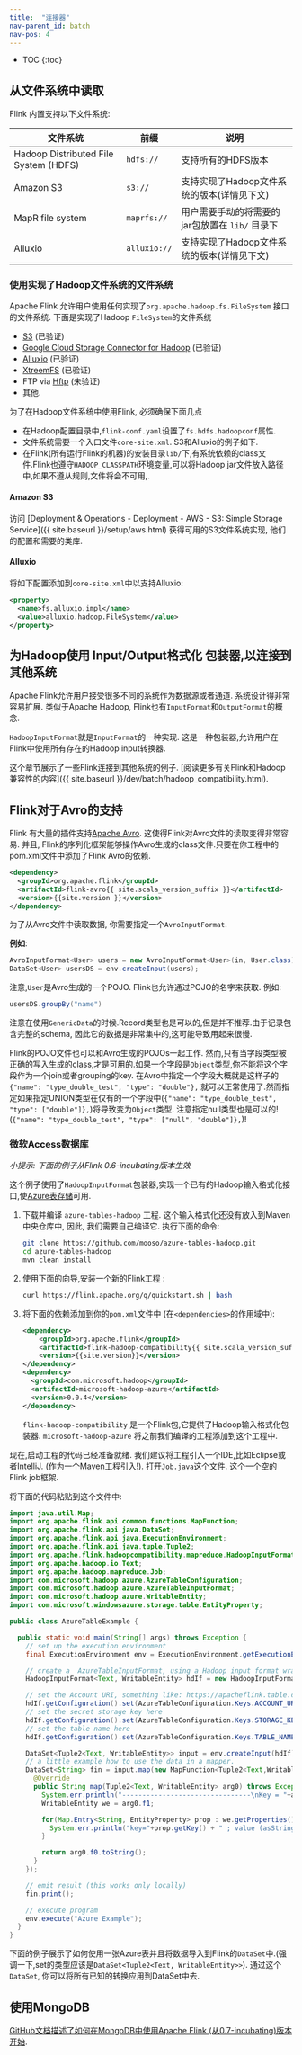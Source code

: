 ```yaml
---
title:  "连接器"
nav-parent_id: batch
nav-pos: 4
---
```

<!--
Licensed to the Apache Software Foundation (ASF) under one
or more contributor license agreements.  See the NOTICE file
distributed with this work for additional information
regarding copyright ownership.  The ASF licenses this file
to you under the Apache License, Version 2.0 (the
"License"); you may not use this file except in compliance
with the License.  You may obtain a copy of the License at

  http://www.apache.org/licenses/LICENSE-2.0

Unless required by applicable law or agreed to in writing,
software distributed under the License is distributed on an
"AS IS" BASIS, WITHOUT WARRANTIES OR CONDITIONS OF ANY
KIND, either express or implied.  See the License for the
specific language governing permissions and limitations
under the License.
-->

* TOC
{:toc}

## 从文件系统中读取

Flink 内置支持以下文件系统:

| 文件系统                                      |    前缀       |   说明                                   |
| -------------------------------------------- | -------------| --------------------------------------- |
| Hadoop Distributed File System (HDFS) &nbsp; | `hdfs://`    | 支持所有的HDFS版本                         |
| Amazon S3                                    | `s3://`      | 支持实现了Hadoop文件系统的版本(详情见下文)    |
| MapR file system                             | `maprfs://`  | 用户需要手动的将需要的jar包放置在 `lib/` 目录下|
| Alluxio                                      | `alluxio://` | 支持实现了Hadoop文件系统的版本(详情见下文)     |



### 使用实现了Hadoop文件系统的文件系统

Apache Flink 允许用户使用任何实现了`org.apache.hadoop.fs.FileSystem`
接口的文件系统. 下面是实现了Hadoop `FileSystem`的文件系统

- [S3](https://aws.amazon.com/s3/) (已验证)
- [Google Cloud Storage Connector for Hadoop](https://cloud.google.com/hadoop/google-cloud-storage-connector) (已验证)
- [Alluxio](http://alluxio.org/) (已验证)
- [XtreemFS](http://www.xtreemfs.org/) (已验证)
- FTP via [Hftp](http://hadoop.apache.org/docs/r1.2.1/hftp.html) (未验证)
- 其他.

为了在Hadoop文件系统中使用Flink, 必须确保下面几点

- 在Hadoop配置目录中,`flink-conf.yaml`设置了`fs.hdfs.hadoopconf`属性.
- 文件系统需要一个入口文件`core-site.xml`. S3和Alluxio的例子如下.
- 在Flink(所有运行Flink的机器)的安装目录`lib/`下,有系统依赖的class文件.Flink也遵守`HADOOP_CLASSPATH`环境变量,可以将Hadoop jar文件放入路径中,如果不遵从规则,文件将会不可用,.

#### Amazon S3

访问 [Deployment & Operations - Deployment - AWS - S3: Simple Storage Service]({{ site.baseurl }}/setup/aws.html) 获得可用的S3文件系统实现, 他们的配置和需要的类库.

#### Alluxio

将如下配置添加到`core-site.xml`中以支持Alluxio:

~~~xml
<property>
  <name>fs.alluxio.impl</name>
  <value>alluxio.hadoop.FileSystem</value>
</property>
~~~


## 为Hadoop使用 Input/Output格式化 包装器,以连接到其他系统

Apache Flink允许用户接受很多不同的系统作为数据源或者通道.
系统设计得非常容易扩展. 类似于Apache Hadoop, Flink也有`InputFormat`和`OutputFormat`的概念.

`HadoopInputFormat`就是`InputFormat`的一种实现.
这是一种包装器,允许用户在Flink中使用所有存在的Hadoop input转换器.

这个章节展示了一些Flink连接到其他系统的例子.
[阅读更多有关Flink和Hadoop兼容性的内容]({{ site.baseurl }}/dev/batch/hadoop_compatibility.html).

## Flink对于Avro的支持

Flink 有大量的插件支持[Apache Avro](http://avro.apache.org/). 这使得Flink对Avro文件的读取变得非常容易.
并且, Flink的序列化框架能够操作Avro生成的class文件.只要在你工程中的pom.xml文件中添加了Flink Avro的依赖.

~~~xml
<dependency>
  <groupId>org.apache.flink</groupId>
  <artifactId>flink-avro{{ site.scala_version_suffix }}</artifactId>
  <version>{{site.version }}</version>
</dependency>
~~~

为了从Avro文件中读取数据, 你需要指定一个`AvroInputFormat`.

**例如**:

~~~java
AvroInputFormat<User> users = new AvroInputFormat<User>(in, User.class);
DataSet<User> usersDS = env.createInput(users);
~~~

注意,`User`是Avro生成的一个POJO. Flink也允许通过POJO的名字来获取. 例如:

~~~java
usersDS.groupBy("name")
~~~


注意在使用`GenericData`的时候.Record类型也是可以的,但是并不推荐.由于记录包含完整的schema, 因此它的数据是非常集中的,这可能导致用起来很慢.

Flink的POJO文件也可以和Avro生成的POJOs一起工作. 然而,只有当字段类型被正确的写入生成的class,才是可用的.如果一个字段是`Object`类型,你不能将这个字段作为一个join或者grouping的key.
在Avro中指定一个字段大概就是这样子的 `{"name": "type_double_test", "type": "double"},` 就可以正常使用了.然而指定如果指定UNION类型在仅有的一个字段中(`{"name": "type_double_test", "type": ["double"]},`)将导致变为`Object`类型. 注意指定null类型也是可以的! (`{"name": "type_double_test", "type": ["null", "double"]},`)!



### 微软Access数据库

_小提示: 下面的例子从Flink 0.6-incubating版本生效_

这个例子使用了`HadoopInputFormat`包装器,实现一个已有的Hadoop输入格式化接口,使[Azure表存储](https://azure.microsoft.com/en-us/documentation/articles/storage-introduction/)可用.

1. 下载并编译 `azure-tables-hadoop` 工程. 这个输入格式化还没有放入到Maven中央仓库中, 因此, 我们需要自己编译它.
执行下面的命令:

   ~~~bash
   git clone https://github.com/mooso/azure-tables-hadoop.git
   cd azure-tables-hadoop
   mvn clean install
   ~~~

2. 使用下面的向导,安装一个新的Flink工程 :

   ~~~bash
   curl https://flink.apache.org/q/quickstart.sh | bash
   ~~~

3. 将下面的依赖添加到你的`pom.xml`文件中 (在`<dependencies>`的作用域中):

   ~~~xml
   <dependency>
       <groupId>org.apache.flink</groupId>
       <artifactId>flink-hadoop-compatibility{{ site.scala_version_suffix }}</artifactId>
       <version>{{site.version}}</version>
   </dependency>
   <dependency>
     <groupId>com.microsoft.hadoop</groupId>
     <artifactId>microsoft-hadoop-azure</artifactId>
     <version>0.0.4</version>
   </dependency>
   ~~~

   `flink-hadoop-compatibility` 是一个Flink包,它提供了Hadoop输入格式化包装器.
   `microsoft-hadoop-azure` 将之前我们编译的工程添加到这个工程中.

现在,启动工程的代码已经准备就绪. 我们建议将工程引入一个IDE,比如Eclipse或者IntelliJ. (作为一个Maven工程引入!).
打开`Job.java`这个文件. 这个一个空的Flink job框架.

将下面的代码粘贴到这个文件中:

~~~java
import java.util.Map;
import org.apache.flink.api.common.functions.MapFunction;
import org.apache.flink.api.java.DataSet;
import org.apache.flink.api.java.ExecutionEnvironment;
import org.apache.flink.api.java.tuple.Tuple2;
import org.apache.flink.hadoopcompatibility.mapreduce.HadoopInputFormat;
import org.apache.hadoop.io.Text;
import org.apache.hadoop.mapreduce.Job;
import com.microsoft.hadoop.azure.AzureTableConfiguration;
import com.microsoft.hadoop.azure.AzureTableInputFormat;
import com.microsoft.hadoop.azure.WritableEntity;
import com.microsoft.windowsazure.storage.table.EntityProperty;

public class AzureTableExample {

  public static void main(String[] args) throws Exception {
    // set up the execution environment
    final ExecutionEnvironment env = ExecutionEnvironment.getExecutionEnvironment();

    // create a  AzureTableInputFormat, using a Hadoop input format wrapper
    HadoopInputFormat<Text, WritableEntity> hdIf = new HadoopInputFormat<Text, WritableEntity>(new AzureTableInputFormat(), Text.class, WritableEntity.class, new Job());

    // set the Account URI, something like: https://apacheflink.table.core.windows.net
    hdIf.getConfiguration().set(AzureTableConfiguration.Keys.ACCOUNT_URI.getKey(), "TODO");
    // set the secret storage key here
    hdIf.getConfiguration().set(AzureTableConfiguration.Keys.STORAGE_KEY.getKey(), "TODO");
    // set the table name here
    hdIf.getConfiguration().set(AzureTableConfiguration.Keys.TABLE_NAME.getKey(), "TODO");

    DataSet<Tuple2<Text, WritableEntity>> input = env.createInput(hdIf);
    // a little example how to use the data in a mapper.
    DataSet<String> fin = input.map(new MapFunction<Tuple2<Text,WritableEntity>, String>() {
      @Override
      public String map(Tuple2<Text, WritableEntity> arg0) throws Exception {
        System.err.println("--------------------------------\nKey = "+arg0.f0);
        WritableEntity we = arg0.f1;

        for(Map.Entry<String, EntityProperty> prop : we.getProperties().entrySet()) {
          System.err.println("key="+prop.getKey() + " ; value (asString)="+prop.getValue().getValueAsString());
        }

        return arg0.f0.toString();
      }
    });

    // emit result (this works only locally)
    fin.print();

    // execute program
    env.execute("Azure Example");
  }
}
~~~

下面的例子展示了如何使用一张Azure表并且将数据导入到Flink的`DataSet`中.(强调一下,set的类型应该是`DataSet<Tuple2<Text, WritableEntity>>`). 通过这个`DataSet`, 你可以将所有已知的转换应用到DataSet中去.

## 使用MongoDB

[GitHub文档描述了如何在MongoDB中使用Apache Flink (从0.7-incubating)版本开始](https://github.com/okkam-it/flink-mongodb-test).

